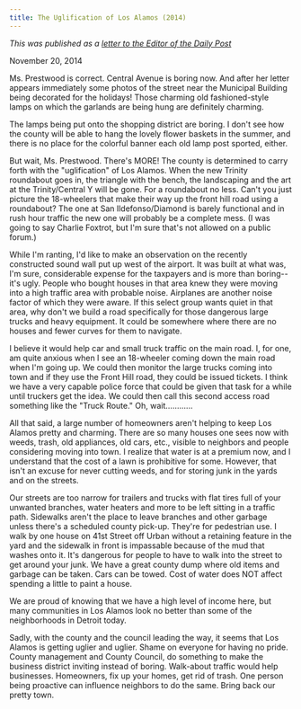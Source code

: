 ```yaml
---
title: The Uglification of Los Alamos (2014)
---
```


*This was published as a [letter to the Editor of the Daily Post](http://www.ladailypost.com/content/letter-editor-uglification-los-alamos)*

November 20, 2014

Ms. Prestwood is correct. Central Avenue is boring now. And after her letter appears immediately some photos of the street near the Municipal Building being decorated for the holidays! Those charming old fashioned-style lamps on which the garlands are being hung are definitely charming.
 
The lamps being put onto the shopping district are boring. I don't see how the county will be able to hang the lovely flower baskets in the summer, and there is no place for the colorful banner each old lamp post sported, either.
  
But wait, Ms. Prestwood. There's MORE!  The county is determined to carry forth with the "uglification" of Los Alamos. When the new Trinity roundabout goes in, the triangle with the bench, the landscaping and the art at the Trinity/Central Y will be gone. For a roundabout no less. Can't you just picture the 18-wheelers that make their way up the front hill road using a roundabout? The one at San Ildefonso/Diamond is barely functional and in rush hour traffic the new one will probably be a complete mess. (I was going to say Charlie Foxtrot, but I'm sure that's not allowed on a public forum.)
   
 While I'm ranting, I'd like to make an observation on the recently constructed sound wall put up west of the airport. It was built at what was, I'm sure, considerable expense for the taxpayers and is more than boring--it's ugly. People who bought houses in that area knew they were moving into a high traffic area with probable noise. Airplanes are another noise factor of which they were aware. If this select group wants quiet in that area, why don't we build a road specifically for those dangerous large trucks and heavy equipment. It could be somewhere where there are no houses and fewer curves for them to navigate.
    
I believe it would help car and small truck traffic on the main road. I, for one, am quite anxious when I see an 18-wheeler coming down the main road when I'm going up. We could then monitor the large trucks coming into town and if they use the Front Hill road, they could be issued tickets. I think we have a very capable police force that could be given that task for a while until truckers get the idea. We could then call this second access road something like the "Truck Route." Oh, wait………...
	 
All that said, a large number of homeowners aren't  helping to keep Los Alamos pretty and charming. There are so many houses one sees now with weeds, trash, old appliances, old cars, etc., visible to neighbors and people considering moving into town. I realize that water is at a premium now, and I understand that the cost of a lawn is prohibitive for some. However, that isn't an excuse for never cutting weeds, and for storing junk in the yards and on the streets.  
	  
Our streets are too narrow for trailers and trucks with flat tires full of your unwanted branches, water heaters and more to be left sitting in a traffic path. Sidewalks aren't the place to leave branches and other garbage unless there's a scheduled county pick-up. They're for pedestrian use. I walk by one house on 41st Street off Urban without a retaining feature in the yard and the sidewalk in front is impassable because of the mud that washes onto it. It's dangerous for people to have to walk into the street to get around your junk. We have a great county dump where old items and garbage can be taken. Cars can be towed. Cost of water does NOT affect spending a little to paint a house.
	   
We are proud of knowing that we have a high level of income here, but many communities in Los Alamos look no better than some of the neighborhoods in Detroit today.
	    
Sadly, with the county and the council leading the way, it seems that Los Alamos is getting uglier and uglier. Shame on everyone for having no pride. County management and County Council, do something to make the business district inviting instead of boring. Walk-about traffic would help businesses. Homeowners, fix up your homes, get rid of trash. One person being proactive can influence neighbors to do the same. Bring back our pretty town.
